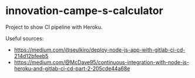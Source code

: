 # innovation-campe-s-calculator

Project to show CI pipeline with Heroku.

Useful sources: 
- https://medium.com/@seulkiro/deploy-node-js-app-with-gitlab-ci-cd-214d12bfeeb5 
- https://medium.com/@McDave95/continuous-integration-with-node-js-heroku-and-gitlab-ci-cd-part-2-205cde44a68e